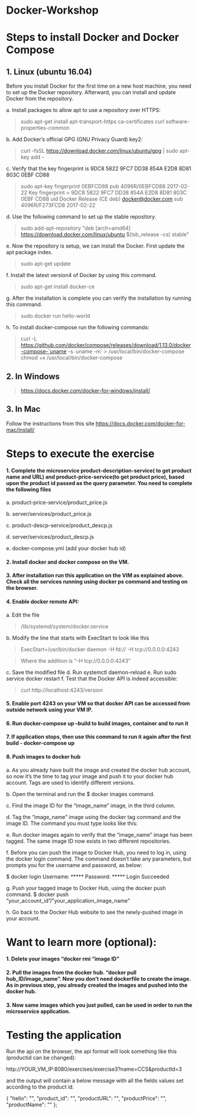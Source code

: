 # Docker-Workshop

# Steps to install Docker and Docker Compose
## 1.	Linux (ubuntu 16.04)
Before you install Docker for the first time on a new host machine, you need to set up the Docker repository. Afterward, you can install and update Docker from the repository. 

a.	Install packages to allow apt to use a repository over HTTPS: 
> sudo apt-get install apt-transport-https ca-certificates curl software-properties-common 

b.	Add Docker’s official GPG (GNU Privacy Guard) key2: 
> curl -fsSL https://download.docker.com/linux/ubuntu/gpg | sudo apt-key add - 

c.	Verify that the key fingerprint is 9DC8 5822 9FC7 DD38 854A E2D8 8D81 803C 0EBF CD88 
> sudo apt-key fingerprint 0EBFCD88 pub 
4096R/0EBFCD88 2017-02-22 Key fingerprint = 9DC8 5822 9FC7 DD38 854A E2D8 8D81 803C 0EBF CD88 uid Docker Release (CE deb) <docker@docker.com> sub 4096R/F273FCD8 2017-02-22 

d.	Use the following command to set up the stable repository. 
> sudo add-apt-repository "deb [arch=amd64] https://download.docker.com/linux/ubuntu $(lsb_release -cs) stable"

e.	Now the repository is setup, we can install the Docker. First update the apt package index. 
> sudo apt-get update

f.	Install the latest version4 of Docker by using this command. 
> sudo apt-get install docker-ce

g.	After the installation is complete you can verify the installation by running this command. 
> sudo docker run hello-world

h.	To install docker-compose run the following commands:
> curl -L https://github.com/docker/compose/releases/download/1.13.0/docker-compose-`uname -s`-`uname -m` > /usr/local/bin/docker-compose 
> chmod +x /usr/local/bin/docker-compose

## 2.	In Windows
> https://docs.docker.com/docker-for-windows/install/

## 3.   In Mac

Follow the instructions from this site https://docs.docker.com/docker-for-mac/install/

# Steps to execute the exercise

#### 1.  Complete the microservice product-description-service( to get product name and URL) and product-price-service(to get product price), based upon the product id passed as the query parameter. You need to complete the following files 

a.	product-price-service/product_price.js 

b.	server/services/product_price.js

c.	product-descp-service/product_descp.js

d.	server/services/product_descp.js

e.	docker-compose.yml (add your docker hub id) 

#### 2. Install docker and docker compose on the VM. 

#### 3. After installation run this application on the VIM as explained above. Check all the services running using docker ps command and testing on the browser. 

#### 4. Enable docker remote API:

a.	Edit the file 
> /lib/systemd/system/docker.service 

b.	Modify the line that starts with ExecStart to look like this 
> ExecStart=/usr/bin/docker daemon -H fd:// -H tcp://0.0.0.0:4243 

> Where the addition is “-H tcp://0.0.0.0:4243”

c.	Save the modified file 
d.	Run systemctl daemon-reload 
e.	Run sudo service docker restart 
f.	Test that the Docker API is indeed accessible: 

> curl http://localhost:4243/version

#### 5. Enable port 4243 on your VM so that docker API can be accessed from outside network using your VM IP. 

#### 6. Run docker-compose up –build to build images, container and to run it

#### 7. If application stops, then use this command to run it again after the first build - docker-compose up

#### 8. Push images to docker hub

a.	As you already have built the image and created the docker hub account, so now it’s the time to tag your image and push it to your docker hub account. Tags are used to identify different versions.

b.	Open the terminal and run the $ docker images command. 

c.	Find the image ID for the “image_name” image, in the third column. 

d.	Tag the “image_name” image using the docker tag command and the image ID. The command you must type looks like this: 
        

e.	Run docker images again to verify that the “image_name” image has been tagged. The same image ID now exists in two different repositories. 

f.	Before you can push the image to Docker Hub, you need to log in, using the docker login command. The command doesn’t take any parameters, but prompts you for the username and password, as below: 

$ docker login 
Username: ***** 
Password: ***** 
Login Succeeded

g.	Push your tagged image to Docker Hub, using the docker push command. 
$ docker push “your_account_id”/”your_application_image_name”

h.	Go back to the Docker Hub website to see the newly-pushed image in your account. 

# Want to learn more (optional):

#### 1. Delete your images “docker rmi “image ID”

#### 2.  Pull the images from the docker hub. “docker pull hub_ID/image_name”. Now you don’t need dockerfile to create the image. As in previous step, you already created the images and pushed into the docker hub.

#### 3. Now same images which you just pulled, can be used in order to run the microservice application. 


# Testing the application

Run the api on the browser, the api format will look something like this (productid can be changed): 

http://YOUR_VM_IP:8080/exercises/exercise3?name=CCS&productId=3 

and the output will contain a below message with all the fields values set according to the product id.

{ "hello": "",
"product_id": "", 
"productURL": "", 
"productPrice": "", 
"productName": "" };
